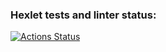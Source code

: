 ### Hexlet tests and linter status:
[![Actions Status](https://github.com/bysynth/layout-designer-project-lvl1/workflows/hexlet-check/badge.svg)](https://github.com/bysynth/layout-designer-project-lvl1/actions)